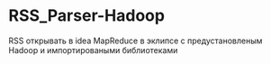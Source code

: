 # RSS_Parser-Hadoop

RSS открывать в idea MapReduce в эклипсе с предустановленым Hadoop и импортироваными библиотеками 
